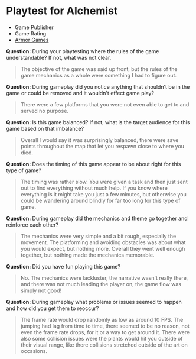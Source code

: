 # Playtest for Alchemist

* Game Publisher
* Game Rating
* [Armor Games](https://armorgames.com/play/17883/alchemist?tag-referral=adventure)

**Question:** During your playtesting where the rules of the game understandable? If not, what was not clear.
> The objective of the game was said up front, but the rules of the game mechanics as a whole were something I had to figure out.

**Question:** During gameplay did you notice anything that shouldn't be in the game or could be removed and it wouldn't effect game play?
> There were a few platforms that you were not even able to get to and served no purpose.

**Question:** Is this game balanced? If not, what is the target audience for this game based on that imbalance?
> Overall I would say it was surprisingly balanced, there were save points throughout the map that let you respawn close to where you died.

**Question:** Does the timing of this game appear to be about right for this type of game?
> The timing was rather slow. You were given a task and then just sent out to find everything without much help. If you know where everything is it might take you just a few minutes, but otherwise you could be wandering around blindly for far too long for this type of game.

**Question:** During gameplay did the mechanics and theme go together and reinforce each other?
> The mechanics were very simple and a bit rough, especially the movement. The platforming and avoiding obstacles was about what you would expect, but nothing more. Overall they went well enough together, but nothing made the mechanics memorable.

**Question:** Did you have fun playing this game?
> No. The mechanics were lackluster, the narrative wasn't really there, and there was not much leading the player on, the game flow was simply not good!

**Question:** During gameplay what problems or issues seemed to happen and how did you get them to reoccur?
> The frame rate would drop randomly as low as around 10 FPS. The jumping had lag from time to time, there seemed to be no reason, not even the frame rate drops, for it or a way to get around it. There were also some collision issues were the plants would hit you outside of their visual range, like there collisions stretched outside of the art on occasions.
